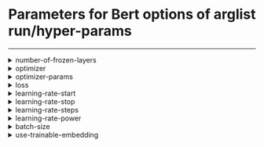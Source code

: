 # Parameters for Bert options of arglist run/hyper-params

---


<details style="margin-left:2em">
<summary style="margin-left:-2em">number-of-frozen-layers</summary>


_Number of layers to freeze._

Argument type: int (minimum: 0, maximum: 12)

Default value: 10



---



Supported hyperparameter specs: values and range

</details>


<details style="margin-left:2em">
<summary style="margin-left:-2em">optimizer</summary>


_Optimizer to use. Special case: use sgd_XXX to specify SGD with momentum XXX_

Argument type: str

Default value: adam



---



Supported hyperparameter specs: values

</details>


<details style="margin-left:2em">
<summary style="margin-left:-2em">optimizer-params</summary>


_Hyper-parameters for the optimizer_

Argument type: nested arglist.

Default values are inherited from contained child arguments.

Hyper-parameter specs are inherited from nested child arguments.

**Nested arguments:**



<details style="margin-left:2em">

<summary style="margin-left:-2em">adam</summary>





<details style="margin-left:2em">

<summary style="margin-left:-2em">beta-1</summary>



_Beta-1 value for the Adam optimizer_

Argument type: float (no restrictions)

Default value: 0.9



---



Supported hyperparameter specs: values and floats

</details>





<details style="margin-left:2em">

<summary style="margin-left:-2em">beta-2</summary>



_Beta-2 value for the Adam optimizer_

Argument type: float (no restrictions)

Default value: 0.999



---



Supported hyperparameter specs: values and floats

</details>





<details style="margin-left:2em">

<summary style="margin-left:-2em">epsilon</summary>



_Epsilon value for the Adam optimizer_

Argument type: float (no restrictions)

Default value: 1e-07



---



Supported hyperparameter specs: values and floats

</details>





<details style="margin-left:2em">

<summary style="margin-left:-2em">weight-decay</summary>



_Weight decay_

Argument type: float (no restrictions)

Default value: 0.0



---



Supported hyperparameter specs: values and floats

</details>



</details>





<details style="margin-left:2em">

<summary style="margin-left:-2em">nadam</summary>





<details style="margin-left:2em">

<summary style="margin-left:-2em">beta-1</summary>



_Beta-1 value for the Nadam optimizer_

Argument type: float (no restrictions)

Default value: 0.9



---



Supported hyperparameter specs: values and floats

</details>





<details style="margin-left:2em">

<summary style="margin-left:-2em">beta-2</summary>



_Beta-2 value for the Nadam optimizer_

Argument type: float (no restrictions)

Default value: 0.999



---



Supported hyperparameter specs: values and floats

</details>





<details style="margin-left:2em">

<summary style="margin-left:-2em">epsilon</summary>



_Epsilon value for the Nadam optimizer_

Argument type: float (no restrictions)

Default value: 1e-07



---



Supported hyperparameter specs: values and floats

</details>





<details style="margin-left:2em">

<summary style="margin-left:-2em">weight-decay</summary>



_Weight decay_

Argument type: float (no restrictions)

Default value: 0.0



---



Supported hyperparameter specs: values and floats

</details>



</details>





<details style="margin-left:2em">

<summary style="margin-left:-2em">adamw</summary>





<details style="margin-left:2em">

<summary style="margin-left:-2em">beta-1</summary>



_Beta-1 value for the Nadam optimizer_

Argument type: float (no restrictions)

Default value: 0.9



---



Supported hyperparameter specs: values and floats

</details>





<details style="margin-left:2em">

<summary style="margin-left:-2em">beta-2</summary>



_Beta-2 value for the Nadam optimizer_

Argument type: float (no restrictions)

Default value: 0.999



---



Supported hyperparameter specs: values and floats

</details>





<details style="margin-left:2em">

<summary style="margin-left:-2em">epsilon</summary>



_Epsilon value for the Nadam optimizer_

Argument type: float (no restrictions)

Default value: 1e-07



---



Supported hyperparameter specs: values and floats

</details>





<details style="margin-left:2em">

<summary style="margin-left:-2em">weight-decay</summary>



_Weight decay_

Argument type: float (no restrictions)

Default value: 0.0



---



Supported hyperparameter specs: values and floats

</details>



</details>





<details style="margin-left:2em">

<summary style="margin-left:-2em">sgd</summary>





<details style="margin-left:2em">

<summary style="margin-left:-2em">momentum</summary>



_Momentum value for the SGD optimizer_

Argument type: float (minimum: 0.0, maximum: 1.0)

Default value: 0.0



---



Supported hyperparameter specs: values and floats

</details>





<details style="margin-left:2em">

<summary style="margin-left:-2em">use-nesterov</summary>



_Whether to use Nesterov momentum in the SGD optimizer_

Argument type: bool

Default value: False



---



Supported hyperparameter specs: values

</details>



</details>



</details>


<details style="margin-left:2em">
<summary style="margin-left:-2em">loss</summary>


_Loss to use in the training process_

Argument type: str

Default value: crossentropy



---



Supported hyperparameter specs: values

</details>


<details style="margin-left:2em">
<summary style="margin-left:-2em">learning-rate-start</summary>


_Initial learning rate for the learning process_

Argument type: float (minimum: 0.0)

Default value: 0.005



---



Supported hyperparameter specs: values and floats

</details>


<details style="margin-left:2em">
<summary style="margin-left:-2em">learning-rate-stop</summary>


_Learnign rate after "learning-rate-steps" steps_

Argument type: float (minimum: 0.0)

Default value: 0.0005



---



Supported hyperparameter specs: values and floats

</details>


<details style="margin-left:2em">
<summary style="margin-left:-2em">learning-rate-steps</summary>


_Amount of decay steps requierd to go from start to stop LR_

Argument type: int (minimum: 1)

Default value: 470



---



Supported hyperparameter specs: values and range

</details>


<details style="margin-left:2em">
<summary style="margin-left:-2em">learning-rate-power</summary>


_Degree of the polynomial to use for the learning rate._

Argument type: float (minimum: 0.0)

Default value: 1.0



---



Supported hyperparameter specs: values and floats

</details>


<details style="margin-left:2em">
<summary style="margin-left:-2em">batch-size</summary>


_Batch size used during training_

Argument type: int (minimum: 1)

Default value: 32



---



Supported hyperparameter specs: values and range

</details>


<details style="margin-left:2em">
<summary style="margin-left:-2em">use-trainable-embedding</summary>


_Whether to make the word-embedding trainable._

Argument type: bool

Default value: False



---



Supported hyperparameter specs: values

</details>
